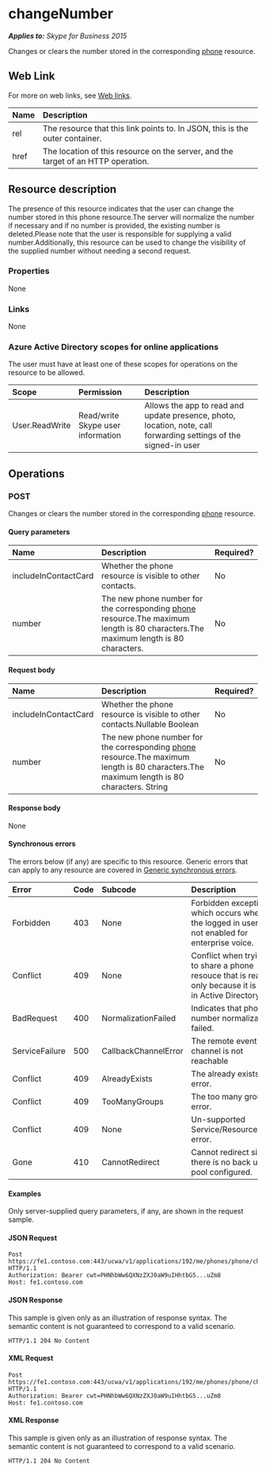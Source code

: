 # changeNumber

 _**Applies to:** Skype for Business 2015_


Changes or clears the number stored in the corresponding [phone](phone_ref.md) resource.
            

## Web Link
<a name = "sectionSection0"> </a>


For more on web links, see [Web links](WebLinks.md).


|**Name**|**Description**|
|:-----|:-----|
|rel|The resource that this link points to. In JSON, this is the outer container.|
|href|The location of this resource on the server, and the target of an HTTP operation.|

## Resource description
<a name = "sectionSection1"> </a>


The presence of this resource indicates that the user can change the number stored in this phone resource.The server will normalize the number if necessary and if no number is provided, the existing number is deleted.Please note that the user is responsible for supplying a valid number.Additionally, this resource can be used to change the visibility of the supplied number without needing a second request.

### Properties



None

### Links



None

### Azure Active Directory scopes for online applications



The user must have at least one of these scopes for operations on the resource to be allowed.

|**Scope**|**Permission**|**Description**|
|:-----|:-----|:-----|
|User.ReadWrite|Read/write Skype user information|Allows the app to read and update presence, photo, location, note, call forwarding settings of the signed-in user|

## Operations



<a name="sectionSection2"></a>


### POST




Changes or clears the number stored in the corresponding [phone](phone_ref.md) resource.

#### Query parameters




|**Name**|**Description**|**Required?**|
|:-----|:-----|:-----|
|includeInContactCard|Whether the phone resource is visible to other contacts.|No|
|number|The new phone number for the corresponding [phone](phone_ref.md) resource.The maximum length is 80 characters.The maximum length is 80 characters.|No|


#### Request body




|**Name**|**Description**|**Required?**|
|:-----|:-----|:-----|
|includeInContactCard|Whether the phone resource is visible to other contacts.Nullable Boolean|No|
|number|The new phone number for the corresponding [phone](phone_ref.md) resource.The maximum length is 80 characters.The maximum length is 80 characters. String|No|

#### Response body



None

#### Synchronous errors



The errors below (if any) are specific to this resource. Generic errors that can apply to any resource are covered in [Generic synchronous errors](GenericSynchronousErrors.md).

|**Error**|**Code**|**Subcode**|**Description**|
|:-----|:-----|:-----|:-----|
|Forbidden|403|None|Forbidden exception which occurs when the logged in user is not enabled for enterprise voice.|
|Conflict|409|None|Conflict when trying to share a phone resouce that is read only because it is set in Active Directory|
|BadRequest|400|NormalizationFailed|Indicates that phone number normalization failed.|
|ServiceFailure|500|CallbackChannelError|The remote event channel is not reachable|
|Conflict|409|AlreadyExists|The already exists error.|
|Conflict|409|TooManyGroups|The too many groups error.|
|Conflict|409|None|Un-supported Service/Resource/API error.|
|Gone|410|CannotRedirect|Cannot redirect since there is no back up pool configured.|

#### Examples



Only server-supplied query parameters, if any, are shown in the request sample.

#### JSON Request




```
Post https://fe1.contoso.com:443/ucwa/v1/applications/192/me/phones/phone/changeNumber HTTP/1.1
Authorization: Bearer cwt=PHNhbWw6QXNzZXJ0aW9uIHhtbG5...uZm8
Host: fe1.contoso.com
```


#### JSON Response



This sample is given only as an illustration of response syntax. The semantic content is not guaranteed to correspond to a valid scenario.
```
HTTP/1.1 204 No Content
```


#### XML Request




```
Post https://fe1.contoso.com:443/ucwa/v1/applications/192/me/phones/phone/changeNumber HTTP/1.1
Authorization: Bearer cwt=PHNhbWw6QXNzZXJ0aW9uIHhtbG5...uZm8
Host: fe1.contoso.com
```


#### XML Response



This sample is given only as an illustration of response syntax. The semantic content is not guaranteed to correspond to a valid scenario.
```
HTTP/1.1 204 No Content
```


